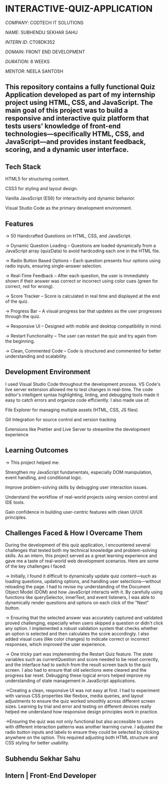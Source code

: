 # INTERACTIVE-QUIZ-APPLICATION

*COMPANY*: CODTECH IT SOLUTIONS

*NAME*: SUBHENDU SEKHAR SAHU

*INTERN ID*: CT08DK352

*DOMAIN*: FRONT END DEVELOPMENT

*DURATION*: 8 WEEKS

*MENTOR*: NEELA SANTOSH

## This repository contains a fully functional Quiz Application developed as part of my internship project using HTML, CSS, and JavaScript. The main goal of this project was to build a responsive and interactive quiz platform that tests users' knowledge of front-end technologies—specifically HTML, CSS, and JavaScript—and provides instant feedback, scoring, and a dynamic user interface.

## Tech Stack
  
HTML5 for structuring content.

CSS3 for styling and layout design.

Vanilla JavaScript (ES6) for interactivity and dynamic behavior.

Visual Studio Code as the primary development environment.

## Features
  
-> 50 Handcrafted Questions on HTML, CSS, and JavaScript.

-> Dynamic Question Loading – Questions are loaded dynamically from a JavaScript array (quizData) to avoid hardcoding each one in the HTML file.

-> Radio Button Based Options – Each question presents four options using radio inputs, ensuring single-answer selection.

-> Real-Time Feedback – After each question, the user is immediately shown if their answer was correct or incorrect using color cues (green for correct, red for wrong).

-> Score Tracker – Score is calculated in real time and displayed at the end of the quiz.

-> Progress Bar – A visual progress bar that updates as the user progresses through the quiz.

-> Responsive UI – Designed with mobile and desktop compatibility in mind.

-> Restart Functionality – The user can restart the quiz and try again from the beginning.

-> Clean, Commented Code – Code is structured and commented for better understanding and scalability.

## Development Environment

I used Visual Studio Code throughout the development process. VS Code's live server extension allowed me to test changes in real-time. The code editor's intelligent syntax highlighting, linting, and debugging tools made it easy to catch errors and organize code efficiently. I also made use of:

File Explorer for managing multiple assets (HTML, CSS, JS files)

Git Integration for source control and version tracking

Extensions like Prettier and Live Server to streamline the development experience

## Learning Outcomes

-> This project helped me:

Strengthen my JavaScript fundamentals, especially DOM manipulation, event handling, and conditional logic.

Improve problem-solving skills by debugging user interaction issues.

Understand the workflow of real-world projects using version control and IDE tools.

Gain confidence in building user-centric features with clean UI/UX principles.

## Challenges Faced & How I Overcame Them
During the development of this quiz application, I encountered several challenges that tested both my technical knowledge and problem-solving skills. As an intern, this project served as a great learning experience and gave me a taste of real-world web development scenarios. Here are some of the key challenges I faced:

-> Initially, I found it difficult to dynamically update quiz content—such as loading questions, updating options, and handling user selections—without reloading the page. I had to revise my understanding of the Document Object Model (DOM) and how JavaScript interacts with it. By carefully using functions like querySelector, innerText, and event listeners, I was able to dynamically render questions and options on each click of the "Next" button.

-> Ensuring that the selected answer was accurately captured and validated proved challenging, especially when users skipped a question or didn't click any option. I implemented a robust validation system that checks whether an option is selected and then calculates the score accordingly. I also added visual cues (like color changes) to indicate correct or incorrect responses, which improved the user experience.

-> One tricky part was implementing the Restart Quiz feature. The state variables such as currentQuestion and score needed to be reset correctly, and the interface had to switch from the result screen back to the quiz screen. I also had to ensure that old selections were cleared and the progress bar reset. Debugging these logical errors helped improve my understanding of state management in JavaScript applications.

->Creating a clean, responsive UI was not easy at first. I had to experiment with various CSS properties like flexbox, media queries, and layout adjustments to ensure the quiz worked smoothly across different screen sizes. Learning by trial and error and testing on different devices really helped me understand how responsive design principles work in practice.

->Ensuring the quiz was not only functional but also accessible to users with different interaction patterns was another learning curve. I adjusted the radio button inputs and labels to ensure they could be selected by clicking anywhere on the option. This required adjusting both HTML structure and CSS styling for better usability.

## Subhendu Sekhar Sahu
## Intern | Front-End Developer
